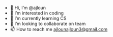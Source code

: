 - 👋 Hi, I’m @ajloun
- 👀 I’m interested in coding
- 🌱 I’m currently learning CS
- 💞️ I’m looking to collaborate on team
- 📫 How to reach me ajlounajloun3@gmail.com

<!---
ajloun/ajloun is a ✨ special ✨ repository because its `README.md` (this file) appears on your GitHub profile.
You can click the Preview link to take a look at your changes.
--->
